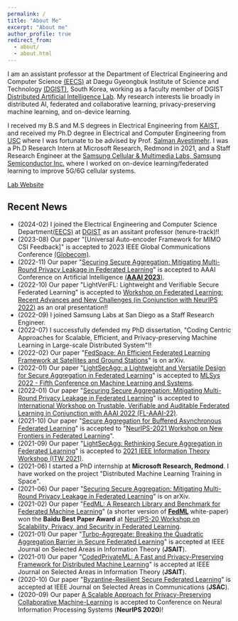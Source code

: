 ```yaml
---
permalink: /
title: "About Me"
excerpt: "About me"
author_profile: true
redirect_from: 
  - about/
  - about.html
---
```


I am an assistant professor at the Department of Electrical Engineering and Computer Science [(EECS)](https://eecs.dgist.ac.kr/eng/index.php) at Daegu Gyeongbuk Institute of Science and Technology [(DGIST)](https://www.dgist.ac.kr/en/), South Korea, working as a faculty member of DGIST [Distributed Artificial Intelligence Lab](https://sites.google.com/view/distributed-ai-lab). My research interests lie broadly in distributed AI, federated and collaborative learning, privacy-preserving machine learning, and on-device learning.

I received my B.S and M.S degrees in Electrical Engineering from [KAIST](https://www.kaist.ac.kr/en/), and received my Ph.D degree in Electrical and Computer Engineering from [USC](https://www.usc.edu/) where I was fortunate to be advised by Prof. [Salman Avestimehr](https://www.avestimehr.com/). I was a Ph.D Research Intern at Microsoft Research, Redmond in 2021, and a Staff Research Engineer at the [Samsung Cellular & Multimedia Labs, Samsung Semiconductor Inc.](https://semiconductor.samsung.com/us/about-us/us-office/us-r-and-d-labs/soc/) where I worked on on-device learning/federated learning to improve 5G/6G cellular systems. 

[Lab Website](https://sites.google.com/view/distributed-ai-lab)

## Recent News

- (2024-02) I joined the Electrical Engineering and Computer Science Department[(EECS)](https://eecs.dgist.ac.kr/eng/index.php) at [DGIST](https://www.dgist.ac.kr/en/) as an assitant professor (tenure-track)!! 
- (2023-08) Our paper "[Universal Auto-encoder Framework for MIMO CSI Feedback]" is accepted to 2023 IEEE Global Communications Conference [(Globecom)](https://globecom2023.ieee-globecom.org/).
- (2022-11) Our paper "[Securing Secure Aggregation: Mitigating Multi-Round Privacy Leakage in Federated Learning](https://arxiv.org/abs/2106.03328)" is accepted to AAAI Conference on  Artificial Intelligence [(**AAAI 2023**)](https://aaai.org/Conferences/AAAI-23/).
- (2022-10) Our paper "LightVeriFL: Lightweight and Verifiable Secure Federated Learning" is accepted to [Workshop on Federated Learning: Recent Advances and New Challenges (in Conjunction with NeurIPS 2022)](https://federated-learning.org/fl-neurips-2022/) as an oral presentation!!
- (2022-09) I joined Samsung Labs at San Diego as a Staff Research Engineer.
- (2022-07) I successfully defended my PhD dissertation, "Coding Centric Approaches for Scalable, Efficient, and Privacy-preserving Machine Learning in Large-scale Distributed System"!!
- (2022-02) Our paper "[FedSpace: An Efficient Federated Learning Framework at Satellites and Ground Stations](https://arxiv.org/abs/2202.01267)" is on arXiv.
- (2022-01) Our paper "[LightSecAgg: a Lightweight and Versatile Design for Secure Aggregation in Federated Learning](https://arxiv.org/abs/2109.14236)" is accepted to [MLSys 2022 - Fifth Conference on Machine Learning and Systems](https://mlsys.org/).
- (2022-01) Our paper "[Securing Secure Aggregation: Mitigating Multi-Round Privacy Leakage in Federated Learning](https://arxiv.org/abs/2106.03328)" is accepted to [International Workshop on Trustable, Verifiable and Auditable Federated Learning in Conjunction with AAAI 2022 (FL-AAAI-22)](https://federated-learning.org/fl-aaai-2022/).
- (2021-10) Our paper "[Secure Aggregation for Buffered Asynchronous Federated Learning](https://arxiv.org/abs/2110.02177)" is accepted to "[NeurIPS-2021 Workshop on New Frontiers in Federated Learning](https://neurips2021workshopfl.github.io/NFFL-2021/paper.html)".
- (2021-09) Our paper "[LightSecAgg: Rethinking Secure Aggregation in Federated Learning](https://arxiv.org/pdf/2109.14236.pdf)" is accepted to [2021 IEEE Information Theory Workshop (ITW 2021)](http://itw2021.org/?page_id=544).
- (2021-06) I started a PhD internship at **Microsoft Research, Redmond**. I have worked on the project "Distributed Machine Learning Training in Space".
- (2021-06) Our paper "[Securing Secure Aggregation: Mitigating Multi-Round Privacy Leakage in Federated Learning](https://arxiv.org/abs/2106.03328)" is on arXiv.
- (2021-02) Our paper "[FedML: A Research Library and Benchmark for Federated Machine Learning](https://arxiv.org/abs/2007.13518)" (a shorter version of [**FedML**](https://www.fedml.ai/) white-paper) won the **Baidu Best Paper Award** at [NeurIPS-20 Workshop on Scalability, Privacy, and Security in Federated Learning](http://icfl.cc/SpicyFL/2020).
- (2021-01) Our paper "[Turbo-Aggregate: Breaking the Quadratic Aggregation Barrier in Secure Federated Learning](https://ieeexplore.ieee.org/document/9336021)" is accepted at IEEE Journal on Selected Areas in Information Theory (**JSAIT**).
- (2021-01) Our paper "[CodedPrivateML: A Fast and Privacy-Preserving Framework for Distributed Machine Learning](https://ieeexplore.ieee.org/document/9330572)" is accepted at IEEE Journal on Selected Areas in Information Theory (**JSAIT**).
- (2020-10) Our paper "[Byzantine-Resilient Secure Federated Learning](https://ieeexplore.ieee.org/document/9276464)" is accepted at IEEE Journal on Selected Areas in Communications (**JSAC**).
- (2020-09) Our paper [A Scalable Approach for Privacy-Preserving Collaborative Machine-Learning](https://papers.nips.cc/paper/2020/file/5bf8aaef51c6e0d363cbe554acaf3f20-Paper.pdf) is accepted to Conference on Neural Information Processing Systems (**NeurIPS 2020**)! 
